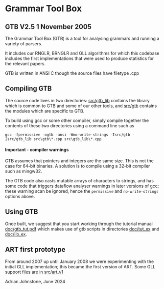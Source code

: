 # Grammar Tool Box 

## GTB V2.5 1 November 2005

The Grammar Tool Box (GTB) is a tool for analysing grammars and running a variety of parsers.

It includes our RNGLR, BRNGLR and GLL algorithms for which this codebase includes the first implementations that were used to produce statistics for the relevant papers.

GTB is written in ANSI C though the source files have filetype .cpp

## Compiling GTB

The source code lives in two directories: [src/gtb_lib](https://github.com/AJohnstone2007/ART/tree/main/old/gtb/src/gtb_lib) contains the library which is common to GTB and some of our other tools, and [src/gtb](https://github.com/AJohnstone2007/ART/tree/main/old/gtb/src/gtb) contains the modules which are specific to GTB.   

To build using gcc or some other compiler, simply compile together the contents of these two directories using a command line such as

`gcc -fpermissive -ogtb -ansi -Wno-write-strings -Isrc/gtb -Isrc/gtb_lib src\gtb\*.cpp src\gtb_lib\*.cpp`

#### Important - compiler warnings

GTB assumes that pointers and integers are the same size. This is not the case for 64-bit binaries. A solution is to compile using a 32-bit compiler such as mingw32.

The GTB code also casts mutable arrays of characters to strings, and has some code that triggers dataflow analyser warnings in later versions of gcc; these warning scan be ignored, hence the `permissive` and `no-write-strings` options above.

## Using GTB

Once built, we suggest that you start working through the tutorial
manual [doc/gtb_tut.pdf](https://github.com/AJohnstone2007/ART/blob/main/old/gtb/doc/gtb_tut.pdf) which makes use of gtb scripts in directories [doc/tut_ex](https://github.com/AJohnstone2007/ART/tree/main/old/gtb/doc/tut_ex)
and [doc/lib_ex](https://github.com/AJohnstone2007/ART/tree/main/old/gtb/doc/lib_ex).

## ART first prototype

From around 2007 up until January 2008 we were experimenting with the initial GLL implementation; this became the first version of ART. Some GLL support files are in [src/art_v1](https://github.com/AJohnstone2007/ART/tree/main/old/gtb/src/art_v1)

Adrian Johnstone, June 2024